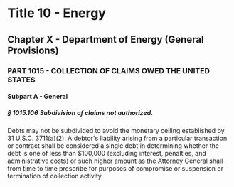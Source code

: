 
# Title 10 - Energy
## Chapter X - Department of Energy (General Provisions)
### PART 1015 - COLLECTION OF CLAIMS OWED THE UNITED STATES
#### Subpart A - General
##### § 1015.106 Subdivision of claims not authorized.

Debts may not be subdivided to avoid the monetary ceiling established by 31 U.S.C. 3711(a)(2). A debtor's liability arising from a particular transaction or contract shall be considered a single debt in determining whether the debt is one of less than $100,000 (excluding interest, penalties, and administrative costs) or such higher amount as the Attorney General shall from time to time prescribe for purposes of compromise or suspension or termination of collection activity.
